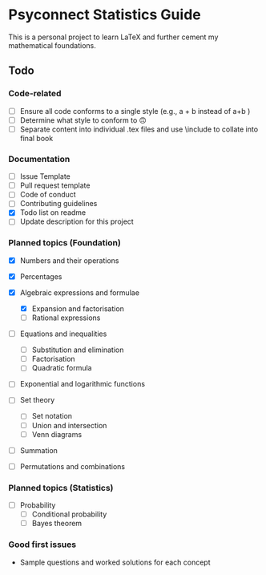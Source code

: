 # Psyconnect Statistics Guide

This is a personal project to learn LaTeX and further cement my mathematical foundations.

## Todo

### Code-related
- [ ] Ensure all code conforms to a single style (e.g., a + b instead of a+b )
- [ ] Determine what style to conform to 🙃
- [ ] Separate content into individual .tex files and use \include to collate into final book

### Documentation 
- [ ] Issue Template  
- [ ] Pull request template  
- [ ] Code of conduct  
- [ ] Contributing guidelines
- [x] Todo list on readme
- [ ] Update description for this project

### Planned topics (Foundation)
- [x] Numbers and their operations  
- [x] Percentages  
- [x] Algebraic expressions and formulae  
    - [x] Expansion and factorisation  
    - [ ] Rational expressions  
- [ ] Equations and inequalities  
    - [ ] Substitution and elimination  
    - [ ] Factorisation  
    - [ ] Quadratic formula  
- [ ] Exponential and logarithmic functions
- [ ] Set theory  
    - [ ] Set notation  
    - [ ] Union and intersection
    - [ ] Venn diagrams
- [ ] Summation 
- [ ] Permutations and combinations


### Planned topics (Statistics)
- [ ] Probability
    - [ ] Conditional probability
    - [ ] Bayes theorem

### Good first issues
- Sample questions and worked solutions for each concept

